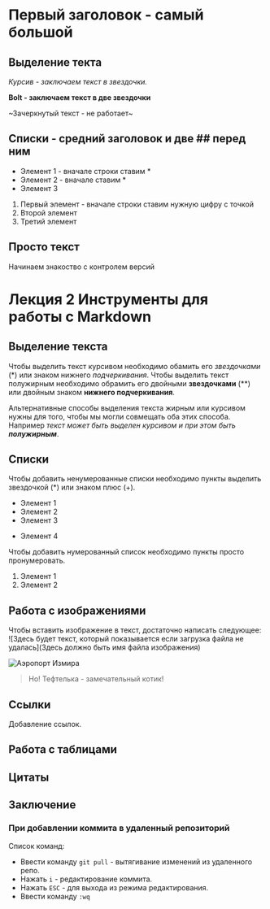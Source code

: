 # Первый заголовок - самый большой
## Выделение текта

*Курсив - заключаем текст в звездочки.*

**Bolt - заключаем текст в две звездочки**

~Зачеркнутый текст - не работает~

## Списки - средний заголовок и две ## перед ним

* Элемент 1 - вначале строки ставим *
* Элемент 2 - вначале ставим *
* Элемент 3

1. Первый элемент - вначале строки ставим нужную цифру с точкой
1. Второй элемент
1. Третий элемент

## Просто текст

Начинаем знакоство с контролем версий


# Лекция 2 Инструменты для работы с Markdown

## Выделение текста
Чтобы выделить текст курсивом необходимо обамить его *звездочками* (*) или знаком нижнего _подчеркивания_.
Чтобы выделить текст полужирным необходимо обрамить его двойными **звездочками** (**) или двойным знаком __нижнего подчеркивания__.

Альтернативные способы выделения текста жирным или курсивом нужны для того, чтобы мы могли совмещать оба этих способа. Например _текст может быть выделен курсивом и при этом быть **полужирным**_. 
## Списки
Чтобы добавить ненумерованные списки необходимо пункты выделить звездочкой (*) или знаком плюс (+).
* Элемент 1
* Элемент 2
* Элемент 3
+ Элемент 4
  
Чтобы добавить нумерованный список необходимо пункты просто пронумеровать.
1. Элемент 1
2. Элемент 2
## Работа с изображениями
Чтобы вставить изображение в текст, достаточно написать следующее: 
![Здесь будет текст, который показывается если загрузка файла не удалась](Здесь должно быть имя файла изображения)

![Аэропорт Измира](Aeroport.jpg)

>Но! Тефтелька - замечательный котик!
## Ссылки
Добавление ссылок. 
## Работа с таблицами

## Цитаты 

## Заключение

### При добавлении коммита в удаленный репозиторий
Список команд:
* Ввести команду `git pull` - вытягивание изменений из удаленного репо.
* Нажать `i` - редактирование коммита.
* Нажать `ESC` - для выхода из режима редактирования.
* Ввести команду `:wq`
